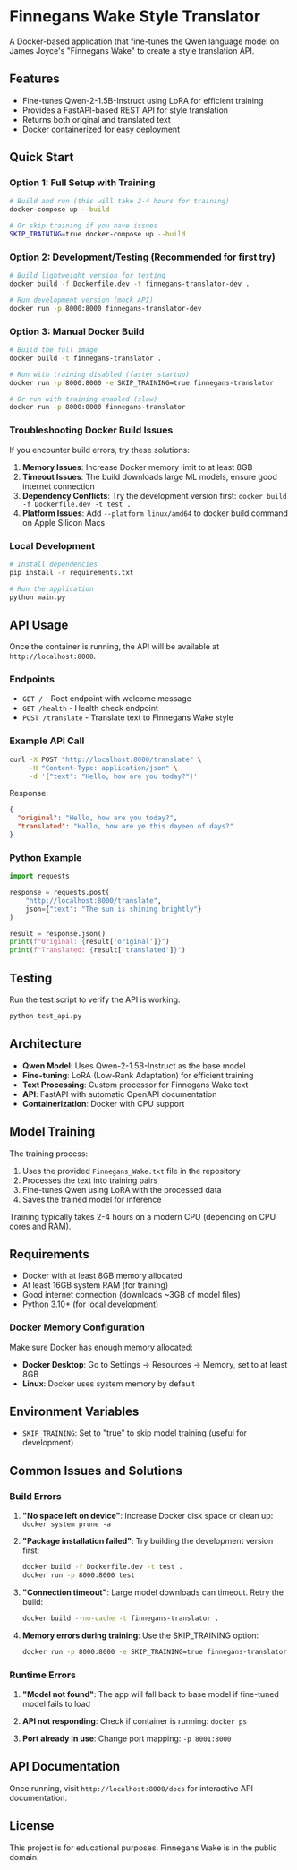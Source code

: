 # Finnegans Wake Style Translator

A Docker-based application that fine-tunes the Qwen language model on James Joyce's "Finnegans Wake" to create a style translation API.

## Features

- Fine-tunes Qwen-2-1.5B-Instruct using LoRA for efficient training
- Provides a FastAPI-based REST API for style translation
- Returns both original and translated text
- Docker containerized for easy deployment

## Quick Start

### Option 1: Full Setup with Training

```bash
# Build and run (this will take 2-4 hours for training)
docker-compose up --build

# Or skip training if you have issues
SKIP_TRAINING=true docker-compose up --build
```

### Option 2: Development/Testing (Recommended for first try)

```bash
# Build lightweight version for testing
docker build -f Dockerfile.dev -t finnegans-translator-dev .

# Run development version (mock API)
docker run -p 8000:8000 finnegans-translator-dev
```

### Option 3: Manual Docker Build

```bash
# Build the full image
docker build -t finnegans-translator .

# Run with training disabled (faster startup)
docker run -p 8000:8000 -e SKIP_TRAINING=true finnegans-translator

# Or run with training enabled (slow)
docker run -p 8000:8000 finnegans-translator
```

### Troubleshooting Docker Build Issues

If you encounter build errors, try these solutions:

1. **Memory Issues**: Increase Docker memory limit to at least 8GB
2. **Timeout Issues**: The build downloads large ML models, ensure good internet connection
3. **Dependency Conflicts**: Try the development version first: `docker build -f Dockerfile.dev -t test .`
4. **Platform Issues**: Add `--platform linux/amd64` to docker build command on Apple Silicon Macs

### Local Development

```bash
# Install dependencies
pip install -r requirements.txt

# Run the application
python main.py
```

## API Usage

Once the container is running, the API will be available at `http://localhost:8000`.

### Endpoints

- `GET /` - Root endpoint with welcome message
- `GET /health` - Health check endpoint
- `POST /translate` - Translate text to Finnegans Wake style

### Example API Call

```bash
curl -X POST "http://localhost:8000/translate" \
     -H "Content-Type: application/json" \
     -d '{"text": "Hello, how are you today?"}'
```

Response:
```json
{
  "original": "Hello, how are you today?",
  "translated": "Hallo, how are ye this dayeen of days?"
}
```

### Python Example

```python
import requests

response = requests.post(
    "http://localhost:8000/translate",
    json={"text": "The sun is shining brightly"}
)

result = response.json()
print(f"Original: {result['original']}")
print(f"Translated: {result['translated']}")
```

## Testing

Run the test script to verify the API is working:

```bash
python test_api.py
```

## Architecture

- **Qwen Model**: Uses Qwen-2-1.5B-Instruct as the base model
- **Fine-tuning**: LoRA (Low-Rank Adaptation) for efficient training
- **Text Processing**: Custom processor for Finnegans Wake text
- **API**: FastAPI with automatic OpenAPI documentation
- **Containerization**: Docker with CPU support

## Model Training

The training process:

1. Uses the provided `Finnegans_Wake.txt` file in the repository
2. Processes the text into training pairs
3. Fine-tunes Qwen using LoRA with the processed data
4. Saves the trained model for inference

Training typically takes 2-4 hours on a modern CPU (depending on CPU cores and RAM).

## Requirements

- Docker with at least 8GB memory allocated
- At least 16GB system RAM (for training)
- Good internet connection (downloads ~3GB of model files)
- Python 3.10+ (for local development)

### Docker Memory Configuration

Make sure Docker has enough memory allocated:
- **Docker Desktop**: Go to Settings → Resources → Memory, set to at least 8GB
- **Linux**: Docker uses system memory by default

## Environment Variables

- `SKIP_TRAINING`: Set to "true" to skip model training (useful for development)

## Common Issues and Solutions

### Build Errors

1. **"No space left on device"**: Increase Docker disk space or clean up: `docker system prune -a`

2. **"Package installation failed"**: Try building the development version first:
   ```bash
   docker build -f Dockerfile.dev -t test .
   docker run -p 8000:8000 test
   ```

3. **"Connection timeout"**: Large model downloads can timeout. Retry the build:
   ```bash
   docker build --no-cache -t finnegans-translator .
   ```

4. **Memory errors during training**: Use the SKIP_TRAINING option:
   ```bash
   docker run -p 8000:8000 -e SKIP_TRAINING=true finnegans-translator
   ```

### Runtime Errors

1. **"Model not found"**: The app will fall back to base model if fine-tuned model fails to load

2. **API not responding**: Check if container is running: `docker ps`

3. **Port already in use**: Change port mapping: `-p 8001:8000`

## API Documentation

Once running, visit `http://localhost:8000/docs` for interactive API documentation.

## License

This project is for educational purposes. Finnegans Wake is in the public domain.